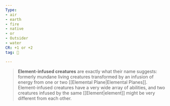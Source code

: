 ```yaml
---
Type:
- air
- earth
- fire
- native
- or
- Outsider
- water
CR: +1 or +2
tag: 👹

---
```


> **Element-infused creatures** are exactly what their name suggests: formerly mundane living creatures transformed by an infusion of energy from one or two [[Elemental Plane|Elemental Planes]]. Element-infused creatures have a very wide array of abilities, and two creatures infused by the same [[Element|element]] might be very different from each other.








